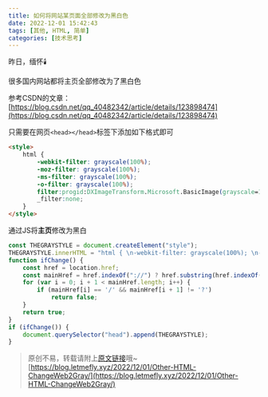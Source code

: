 ```yaml
---
title: 如何将网站某页面全部修改为黑白色
date: 2022-12-01 15:42:43
tags: [其他, HTML, 简单]
categories: [技术思考]
---
```


昨日，缅怀🕯️

很多国内网站都将主页全部修改为了黑白色

参考CSDN的文章：[https://blog.csdn.net/qq_40482342/article/details/123898474](https://blog.csdn.net/qq_40482342/article/details/123898474)

只需要在网页```<head></head>```标签下添加如下格式即可

```html
<style> 
    html { 
        -webkit-filter: grayscale(100%); 
        -moz-filter: grayscale(100%); 
        -ms-filter: grayscale(100%); 
        -o-filter: grayscale(100%); 
        filter:progid:DXImageTransform.Microsoft.BasicImage(grayscale=1);  
        _filter:none; 
    } 
</style>
```

通过JS将**主页**修改为黑白

```javascript
const THEGRAYSTYLE = document.createElement("style");
THEGRAYSTYLE.innerHTML = "html { \n-webkit-filter: grayscale(100%); \n-moz-filter: grayscale(100%); \n-ms-filter: grayscale(100%); \n-o-filter: grayscale(100%); \nfilter:progid:DXImageTransform.Microsoft.BasicImage(grayscale=1);  \n_filter:none; \n}"
function ifChange() {
    const href = location.href;
    const mainHref = href.indexOf("://") ? href.substring(href.indexOf("://") + 3) : href;
    for (var i = 0; i + 1 < mainHref.length; i++) {
        if (mainHref[i] == '/' && mainHref[i + 1] != '?')
            return false;
    }
    return true;
}
if (ifChange()) {
    document.querySelector("head").append(THEGRAYSTYLE);
}
```

> 原创不易，转载请附上[原文链接](https://blog.letmefly.xyz/2022/12/01/Other-HTML-ChangeWeb2Gray/)哦~
> [https://blog.letmefly.xyz/2022/12/01/Other-HTML-ChangeWeb2Gray/](https://blog.letmefly.xyz/2022/12/01/Other-HTML-ChangeWeb2Gray/)
